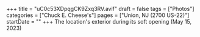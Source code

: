 +++
title = "uC0c53XDpqgCK9Zxq3RV.avif"
draft = false
tags = ["Photos"]
categories = ["Chuck E. Cheese's"]
pages = ["Union, NJ (2700 US-22)"]
startDate = ""
+++
The location's exterior during its soft opening (May 15, 2023)
